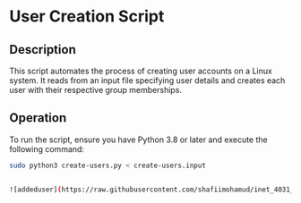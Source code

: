 # User Creation Script

## Description
This script automates the process of creating user accounts on a Linux system. It reads from an input file specifying user details and creates each user with their respective group memberships.

## Operation
To run the script, ensure you have Python 3.8 or later and execute the following command:
```bash
sudo python3 create-users.py < create-users.input


![addeduser](https://raw.githubusercontent.com/shafiimohamud/inet_4031_adduser_script/main/addeduser.png)
